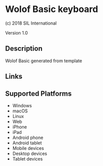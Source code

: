Wolof Basic keyboard
==============

(c) 2018 SIL International

Version 1.0

Description
-----------

Wolof Basic generated from template

Links
-----

Supported Platforms
-------------------
 * Windows
 * macOS
 * Linux
 * Web
 * iPhone
 * iPad
 * Android phone
 * Android tablet
 * Mobile devices
 * Desktop devices
 * Tablet devices

